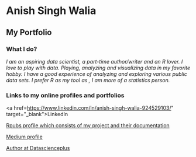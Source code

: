 <h1>Anish Singh Walia</h1>

<h2>My Portfolio</h2>
 
 <h3>What I do?</h3>
 
 <i>I am an aspiring data scientist, a part-time author/writer and an R lover.
 I love to play with data. Playing, analyzing and visualizing data in my favorite hobby. I have a good experience of analyzing and exploring various public data sets.  I prefer R as my tool as , I am more of a statistics person.</i>
 
 
 <h3>Links to my online profiles and portfolios</h3>
 
<a href=https://www.linkedin.com/in/anish-singh-walia-924529103/" target="_blank">LinkedIn</a>

<a href="http://rpubs.com/anish20" target="_blank">Rpubs profile which consists of my project and their documentation</a>

<a href="https://medium.com/@anishsingh20" target="_blank">Medium profile</a>

<a href="https://datascienceplus.com/author/anish-singh-walia/" target="_blank">Author at Datascienceplus</a>









